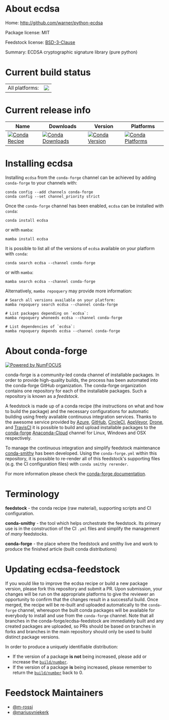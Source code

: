 About ecdsa
===========

Home: http://github.com/warner/python-ecdsa

Package license: MIT

Feedstock license: [BSD-3-Clause](https://github.com/conda-forge/ecdsa-feedstock/blob/main/LICENSE.txt)

Summary: ECDSA cryptographic signature library (pure python)

Current build status
====================


<table><tr><td>All platforms:</td>
    <td>
      <a href="https://dev.azure.com/conda-forge/feedstock-builds/_build/latest?definitionId=4925&branchName=main">
        <img src="https://dev.azure.com/conda-forge/feedstock-builds/_apis/build/status/ecdsa-feedstock?branchName=main">
      </a>
    </td>
  </tr>
</table>

Current release info
====================

| Name | Downloads | Version | Platforms |
| --- | --- | --- | --- |
| [![Conda Recipe](https://img.shields.io/badge/recipe-ecdsa-green.svg)](https://anaconda.org/conda-forge/ecdsa) | [![Conda Downloads](https://img.shields.io/conda/dn/conda-forge/ecdsa.svg)](https://anaconda.org/conda-forge/ecdsa) | [![Conda Version](https://img.shields.io/conda/vn/conda-forge/ecdsa.svg)](https://anaconda.org/conda-forge/ecdsa) | [![Conda Platforms](https://img.shields.io/conda/pn/conda-forge/ecdsa.svg)](https://anaconda.org/conda-forge/ecdsa) |

Installing ecdsa
================

Installing `ecdsa` from the `conda-forge` channel can be achieved by adding `conda-forge` to your channels with:

```
conda config --add channels conda-forge
conda config --set channel_priority strict
```

Once the `conda-forge` channel has been enabled, `ecdsa` can be installed with `conda`:

```
conda install ecdsa
```

or with `mamba`:

```
mamba install ecdsa
```

It is possible to list all of the versions of `ecdsa` available on your platform with `conda`:

```
conda search ecdsa --channel conda-forge
```

or with `mamba`:

```
mamba search ecdsa --channel conda-forge
```

Alternatively, `mamba repoquery` may provide more information:

```
# Search all versions available on your platform:
mamba repoquery search ecdsa --channel conda-forge

# List packages depending on `ecdsa`:
mamba repoquery whoneeds ecdsa --channel conda-forge

# List dependencies of `ecdsa`:
mamba repoquery depends ecdsa --channel conda-forge
```


About conda-forge
=================

[![Powered by
NumFOCUS](https://img.shields.io/badge/powered%20by-NumFOCUS-orange.svg?style=flat&colorA=E1523D&colorB=007D8A)](https://numfocus.org)

conda-forge is a community-led conda channel of installable packages.
In order to provide high-quality builds, the process has been automated into the
conda-forge GitHub organization. The conda-forge organization contains one repository
for each of the installable packages. Such a repository is known as a *feedstock*.

A feedstock is made up of a conda recipe (the instructions on what and how to build
the package) and the necessary configurations for automatic building using freely
available continuous integration services. Thanks to the awesome service provided by
[Azure](https://azure.microsoft.com/en-us/services/devops/), [GitHub](https://github.com/),
[CircleCI](https://circleci.com/), [AppVeyor](https://www.appveyor.com/),
[Drone](https://cloud.drone.io/welcome), and [TravisCI](https://travis-ci.com/)
it is possible to build and upload installable packages to the
[conda-forge](https://anaconda.org/conda-forge) [Anaconda-Cloud](https://anaconda.org/)
channel for Linux, Windows and OSX respectively.

To manage the continuous integration and simplify feedstock maintenance
[conda-smithy](https://github.com/conda-forge/conda-smithy) has been developed.
Using the ``conda-forge.yml`` within this repository, it is possible to re-render all of
this feedstock's supporting files (e.g. the CI configuration files) with ``conda smithy rerender``.

For more information please check the [conda-forge documentation](https://conda-forge.org/docs/).

Terminology
===========

**feedstock** - the conda recipe (raw material), supporting scripts and CI configuration.

**conda-smithy** - the tool which helps orchestrate the feedstock.
                   Its primary use is in the construction of the CI ``.yml`` files
                   and simplify the management of *many* feedstocks.

**conda-forge** - the place where the feedstock and smithy live and work to
                  produce the finished article (built conda distributions)


Updating ecdsa-feedstock
========================

If you would like to improve the ecdsa recipe or build a new
package version, please fork this repository and submit a PR. Upon submission,
your changes will be run on the appropriate platforms to give the reviewer an
opportunity to confirm that the changes result in a successful build. Once
merged, the recipe will be re-built and uploaded automatically to the
`conda-forge` channel, whereupon the built conda packages will be available for
everybody to install and use from the `conda-forge` channel.
Note that all branches in the conda-forge/ecdsa-feedstock are
immediately built and any created packages are uploaded, so PRs should be based
on branches in forks and branches in the main repository should only be used to
build distinct package versions.

In order to produce a uniquely identifiable distribution:
 * If the version of a package **is not** being increased, please add or increase
   the [``build/number``](https://docs.conda.io/projects/conda-build/en/latest/resources/define-metadata.html#build-number-and-string).
 * If the version of a package **is** being increased, please remember to return
   the [``build/number``](https://docs.conda.io/projects/conda-build/en/latest/resources/define-metadata.html#build-number-and-string)
   back to 0.

Feedstock Maintainers
=====================

* [@m-rossi](https://github.com/m-rossi/)
* [@mariusvniekerk](https://github.com/mariusvniekerk/)


